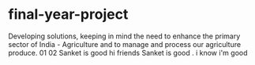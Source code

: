 # final-year-project
Developing solutions, keeping in mind the need to enhance the primary sector of India - Agriculture and to manage and process our agriculture produce.
01
02
Sanket is good 
hi friends
Sanket is good  . 
i know i'm good 
